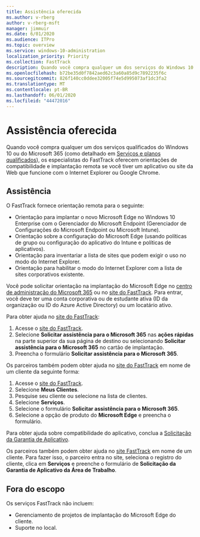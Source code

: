 ```yaml
---
title: Assistência oferecida
ms.author: v-rberg
author: v-rberg-msft
manager: jimmuir
ms.date: 6/01/2020
ms.audience: ITPro
ms.topic: overview
ms.service: windows-10-administration
localization_priority: Priority
ms.collection: FastTrack
description: Quando você compra qualquer um dos serviços do Windows 10 ou do Microsoft 365 (como detalhado em Serviços e planos qualificados), os especialistas do FastTrack oferecem orientações de compatibilidade e implantação remota se você tiver um aplicativo ou site da Web que funcione com o Internet Explorer ou Google Chrome.
ms.openlocfilehash: b72be35d0f7842aed62c3a60a85d9c7892235f6c
ms.sourcegitcommit: 826f140cc0ddee32005f74e5d995073af1dc3fa2
ms.translationtype: MT
ms.contentlocale: pt-BR
ms.lasthandoff: 06/01/2020
ms.locfileid: "44472016"
---
```

# <a name="assistance-offered"></a>Assistência oferecida

Quando você compra qualquer um dos serviços qualificados do Windows 10 ou do Microsoft 365 (como detalhado em [Serviços e planos qualificados](M365-eligible-services-and-plans.md)), os especialistas do FastTrack oferecem orientações de compatibilidade e implantação remota se você tiver um aplicativo ou site da Web que funcione com o Internet Explorer ou Google Chrome. 

## <a name="assistance"></a>Assistência

O FastTrack fornece orientação remota para o seguinte:
- Orientação para implantar o novo Microsoft Edge no Windows 10 Enterprise com o Gerenciador do Microsoft Endpoint (Gerenciador de Configurações do Microsoft Endpoint ou Microsoft Intune).
- Orientação sobre a configuração do Microsoft Edge (usando políticas de grupo ou configuração do aplicativo do Intune e políticas de aplicativos).
- Orientação para inventariar a lista de sites que podem exigir o uso no modo do Internet Explorer.
- Orientação para habilitar o modo do Internet Explorer com a lista de sites corporativos existente.

Você pode solicitar orientação na implantação do Microsoft Edge no [centro de administração do Microsoft 365](https://go.microsoft.com/fwlink/?linkid=2032704) ou no [site do FastTrack](https://go.microsoft.com/fwlink/?linkid=780698). Para entrar, você deve ter uma conta corporativa ou de estudante ativa (ID da organização ou ID do Azure Active Directory) ou um locatário ativo. 

Para obter ajuda no [site do FastTrack](https://go.microsoft.com/fwlink/?linkid=780698): 
1.    Acesse o [site do FastTrack](https://go.microsoft.com/fwlink/?linkid=780698). 
2.    Selecione **Solicitar assistência para o Microsoft 365** nas **ações rápidas** na parte superior da sua página de destino ou selecionando **Solicitar assistência para o Microsoft 365** no cartão de implantação.
3.    Preencha o formulário **Solicitar assistência para o Microsoft 365**.
  
Os parceiros também podem obter ajuda no [site do FastTrack](https://go.microsoft.com/fwlink/?linkid=780698) em nome de um cliente da seguinte forma:
1.    Acesse o [site do FastTrack](https://go.microsoft.com/fwlink/?linkid=780698). 
2.    Selecione **Meus Clientes**.
3.    Pesquise seu cliente ou selecione na lista de clientes.
4.    Selecione **Serviços**.
5.    Selecione o formulário **Solicitar assistência para o Microsoft 365**.
6.    Selecione a opção de produto do **Microsoft Edge** e preencha o formulário.
 
Para obter ajuda sobre compatibilidade do aplicativo, conclua a [Solicitação da Garantia de Aplicativo](https://go.microsoft.com/fwlink/?linkid=2022721).

Os parceiros também podem obter ajuda no [site FastTrack](https://go.microsoft.com/fwlink/?linkid=780698) em nome de um cliente. Para fazer isso, o parceiro entra no site, seleciona o registro do cliente, clica em **Serviços** e preenche o formulário de **Solicitação da Garantia de Aplicativo da Área de Trabalho**.

## <a name="out-of-scope"></a>Fora do escopo

Os serviços FastTrack não incluem:
- Gerenciamento de projetos de implantação do Microsoft Edge do cliente.
- Suporte no local.

